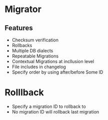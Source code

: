 # Migrator

## Features
* Checksum verification
* Rollbacks
* Multiple DB dialects
* Repeatable Migrations
* Contextual Migrations at incllusion level
* File includes in changelog
* Specify order by using after/before Some ID


# Rolllback
* Specify a migration ID to rollback to
* No migration ID will rollback last migration
